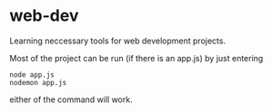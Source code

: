 # web-dev

Learning neccessary tools for web development projects.

Most of the project can be run (if there is an app.js) by just entering
```shell
node app.js
nodemon app.js
```
either of the command will work.
